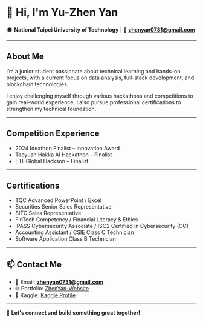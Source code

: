# 👋 Hi, I'm Yu-Zhen Yan  
🎓 **National Taipei University of Technology** | 📧 **zhenyan0731@gmail.com**

---

## About Me 
I’m a junior student passionate about technical learning and hands-on projects, with a current focus on data analysis, full-stack development, and blockchain technologies.

I enjoy challenging myself through various hackathons and competitions to gain real-world experience. I also pursue professional certifications to strengthen my technical foundation.

---

## Competition Experience  

- 2024 Ideathon Finalist – Innovation Award
- Taoyuan Hakka AI Hackathon – Finalist
- ETHGlobal Hackson – Finalist
---

## Certifications  
- TQC Advanced PowerPoint / Excel
- Securities Senior Sales Representative
- SITC Sales Representative
- FinTech Competency / Financial Literacy & Ethics
- IPASS Cybersecurity Associate / ISC2 Certified in Cybersecurity (CC)
- Accounting Assistant / CSIE Class C Technician
- Software Application Class B Technician



---


## 📫 Contact Me 
- 📧 Email: **zhenyan0731@gmail.com**  
- 🌐 Portfolio: [ZhenYan-Website](https://zhenyan1214.github.io/ZhenYan-Website/)  
- 📁 Kaggle: [Kaggle Profile]((https://www.kaggle.com/zhenyanoo)) 

---

💬 **Let's connect and build something great together!**
